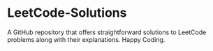 # LeetCode-Solutions
A GitHub repository that offers straightforward solutions to LeetCode problems along with their explanations.
Happy Coding. 
